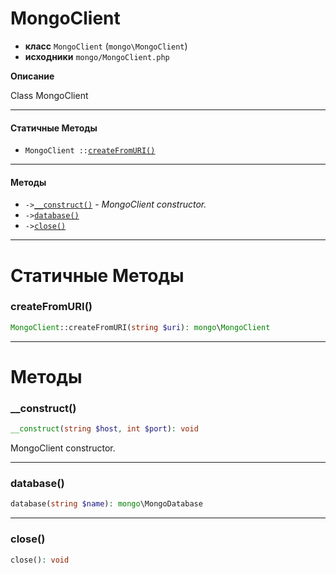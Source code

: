 # MongoClient

- **класс** `MongoClient` (`mongo\MongoClient`)
- **исходники** `mongo/MongoClient.php`

**Описание**

Class MongoClient

---

#### Статичные Методы

- `MongoClient ::`[`createFromURI()`](#method-createfromuri)

---

#### Методы

- `->`[`__construct()`](#method-__construct) - _MongoClient constructor._
- `->`[`database()`](#method-database)
- `->`[`close()`](#method-close)

---
# Статичные Методы

<a name="method-createfromuri"></a>

### createFromURI()
```php
MongoClient::createFromURI(string $uri): mongo\MongoClient
```

---
# Методы

<a name="method-__construct"></a>

### __construct()
```php
__construct(string $host, int $port): void
```
MongoClient constructor.

---

<a name="method-database"></a>

### database()
```php
database(string $name): mongo\MongoDatabase
```

---

<a name="method-close"></a>

### close()
```php
close(): void
```